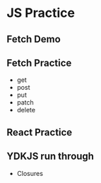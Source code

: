 # JS Practice

## Fetch Demo

## Fetch Practice
  - get
  - post
  - put
  - patch
  - delete

## React Practice

## YDKJS run through
  - Closures
